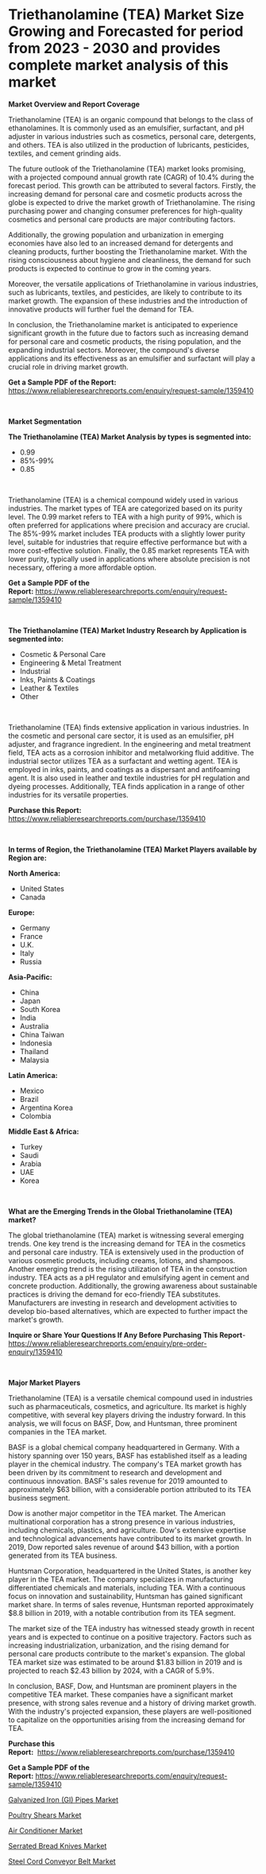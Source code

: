 <p><h1>Triethanolamine (TEA) Market Size Growing and Forecasted for period from 2023 - 2030 and provides complete market analysis of this market</h1></p><p><strong>Market Overview and Report Coverage</strong></p>
<p><p>Triethanolamine (TEA) is an organic compound that belongs to the class of ethanolamines. It is commonly used as an emulsifier, surfactant, and pH adjuster in various industries such as cosmetics, personal care, detergents, and others. TEA is also utilized in the production of lubricants, pesticides, textiles, and cement grinding aids.</p><p>The future outlook of the Triethanolamine (TEA) market looks promising, with a projected compound annual growth rate (CAGR) of 10.4% during the forecast period. This growth can be attributed to several factors. Firstly, the increasing demand for personal care and cosmetic products across the globe is expected to drive the market growth of Triethanolamine. The rising purchasing power and changing consumer preferences for high-quality cosmetics and personal care products are major contributing factors.</p><p>Additionally, the growing population and urbanization in emerging economies have also led to an increased demand for detergents and cleaning products, further boosting the Triethanolamine market. With the rising consciousness about hygiene and cleanliness, the demand for such products is expected to continue to grow in the coming years.</p><p>Moreover, the versatile applications of Triethanolamine in various industries, such as lubricants, textiles, and pesticides, are likely to contribute to its market growth. The expansion of these industries and the introduction of innovative products will further fuel the demand for TEA.</p><p>In conclusion, the Triethanolamine market is anticipated to experience significant growth in the future due to factors such as increasing demand for personal care and cosmetic products, the rising population, and the expanding industrial sectors. Moreover, the compound's diverse applications and its effectiveness as an emulsifier and surfactant will play a crucial role in driving market growth.</p></p>
<p><strong>Get a Sample PDF of the Report:</strong> <a href="https://www.reliableresearchreports.com/enquiry/request-sample/1359410">https://www.reliableresearchreports.com/enquiry/request-sample/1359410</a></p>
<p>&nbsp;</p>
<p><strong>Market Segmentation</strong></p>
<p><strong>The Triethanolamine (TEA) Market Analysis by types is segmented into:</strong></p>
<p><ul><li>0.99</li><li>85%-99%</li><li>0.85</li></ul></p>
<p>&nbsp;</p>
<p><p>Triethanolamine (TEA) is a chemical compound widely used in various industries. The market types of TEA are categorized based on its purity level. The 0.99 market refers to TEA with a high purity of 99%, which is often preferred for applications where precision and accuracy are crucial. The 85%-99% market includes TEA products with a slightly lower purity level, suitable for industries that require effective performance but with a more cost-effective solution. Finally, the 0.85 market represents TEA with lower purity, typically used in applications where absolute precision is not necessary, offering a more affordable option.</p></p>
<p><strong>Get a Sample PDF of the Report:</strong>&nbsp;<a href="https://www.reliableresearchreports.com/enquiry/request-sample/1359410">https://www.reliableresearchreports.com/enquiry/request-sample/1359410</a></p>
<p>&nbsp;</p>
<p><strong>The Triethanolamine (TEA) Market Industry Research by Application is segmented into:</strong></p>
<p><ul><li>Cosmetic & Personal Care</li><li>Engineering & Metal Treatment</li><li>Industrial</li><li>Inks, Paints & Coatings</li><li>Leather & Textiles</li><li>Other</li></ul></p>
<p>&nbsp;</p>
<p><p>Triethanolamine (TEA) finds extensive application in various industries. In the cosmetic and personal care sector, it is used as an emulsifier, pH adjuster, and fragrance ingredient. In the engineering and metal treatment field, TEA acts as a corrosion inhibitor and metalworking fluid additive. The industrial sector utilizes TEA as a surfactant and wetting agent. TEA is employed in inks, paints, and coatings as a dispersant and antifoaming agent. It is also used in leather and textile industries for pH regulation and dyeing processes. Additionally, TEA finds application in a range of other industries for its versatile properties.</p></p>
<p><strong>Purchase this Report:</strong>&nbsp; <a href="https://www.reliableresearchreports.com/purchase/1359410">https://www.reliableresearchreports.com/purchase/1359410</a></p>
<p>&nbsp;</p>
<p><strong>In terms of Region, the Triethanolamine (TEA) Market Players available by Region are:</strong></p>
<p>
    <p> <strong> North America: </strong>
        <ul>
            <li>United States</li>
            <li>Canada</li>
        </ul>
        </p> 
    <p> <strong> Europe: </strong>
        <ul>
            <li>Germany</li>
            <li>France</li>
            <li>U.K.</li>
            <li>Italy</li>
            <li>Russia</li>
        </ul>
        </p> 
    <p> <strong> Asia-Pacific: </strong>
        <ul>
            <li>China</li>
            <li>Japan</li>
            <li>South Korea</li>
            <li>India</li>
            <li>Australia</li>
            <li>China Taiwan</li>
            <li>Indonesia</li>
            <li>Thailand</li>
            <li>Malaysia</li>
        </ul>
        </p> 
    <p> <strong> Latin America: </strong>
        <ul>
            <li>Mexico</li>
            <li>Brazil</li>
            <li>Argentina Korea</li>
            <li>Colombia</li>
        </ul>
        </p> 
    <p> <strong> Middle East & Africa: </strong>
        <ul>
            <li>Turkey</li>
            <li>Saudi</li>
            <li>Arabia</li>
            <li>UAE</li>
            <li>Korea</li>
        </ul>
    </p>
    </p>
<p>&nbsp;</p>
<p><strong>What are the Emerging Trends in the Global Triethanolamine (TEA) market?</strong></p>
<p><p>The global triethanolamine (TEA) market is witnessing several emerging trends. One key trend is the increasing demand for TEA in the cosmetics and personal care industry. TEA is extensively used in the production of various cosmetic products, including creams, lotions, and shampoos. Another emerging trend is the rising utilization of TEA in the construction industry. TEA acts as a pH regulator and emulsifying agent in cement and concrete production. Additionally, the growing awareness about sustainable practices is driving the demand for eco-friendly TEA substitutes. Manufacturers are investing in research and development activities to develop bio-based alternatives, which are expected to further impact the market's growth.</p></p>
<p><strong>Inquire or Share Your Questions If Any Before Purchasing This Report</strong>- <a href="https://www.reliableresearchreports.com/enquiry/pre-order-enquiry/1359410">https://www.reliableresearchreports.com/enquiry/pre-order-enquiry/1359410</a></p>
<p>&nbsp;</p>
<p><strong>Major Market Players</strong></p>
<p><p>Triethanolamine (TEA) is a versatile chemical compound used in industries such as pharmaceuticals, cosmetics, and agriculture. Its market is highly competitive, with several key players driving the industry forward. In this analysis, we will focus on BASF, Dow, and Huntsman, three prominent companies in the TEA market.</p><p>BASF is a global chemical company headquartered in Germany. With a history spanning over 150 years, BASF has established itself as a leading player in the chemical industry. The company's TEA market growth has been driven by its commitment to research and development and continuous innovation. BASF's sales revenue for 2019 amounted to approximately $63 billion, with a considerable portion attributed to its TEA business segment.</p><p>Dow is another major competitor in the TEA market. The American multinational corporation has a strong presence in various industries, including chemicals, plastics, and agriculture. Dow's extensive expertise and technological advancements have contributed to its market growth. In 2019, Dow reported sales revenue of around $43 billion, with a portion generated from its TEA business.</p><p>Huntsman Corporation, headquartered in the United States, is another key player in the TEA market. The company specializes in manufacturing differentiated chemicals and materials, including TEA. With a continuous focus on innovation and sustainability, Huntsman has gained significant market share. In terms of sales revenue, Huntsman reported approximately $8.8 billion in 2019, with a notable contribution from its TEA segment.</p><p>The market size of the TEA industry has witnessed steady growth in recent years and is expected to continue on a positive trajectory. Factors such as increasing industrialization, urbanization, and the rising demand for personal care products contribute to the market's expansion. The global TEA market size was estimated to be around $1.83 billion in 2019 and is projected to reach $2.43 billion by 2024, with a CAGR of 5.9%.</p><p>In conclusion, BASF, Dow, and Huntsman are prominent players in the competitive TEA market. These companies have a significant market presence, with strong sales revenue and a history of driving market growth. With the industry's projected expansion, these players are well-positioned to capitalize on the opportunities arising from the increasing demand for TEA.</p></p>
<p><strong>Purchase this Report:</strong>&nbsp;&nbsp;<a href="https://www.reliableresearchreports.com/purchase/1359410">https://www.reliableresearchreports.com/purchase/1359410</a></p>
<p></p>
<p><strong>Get a Sample PDF of the Report:</strong>&nbsp;<a href="https://www.reliableresearchreports.com/enquiry/request-sample/1359410">https://www.reliableresearchreports.com/enquiry/request-sample/1359410</a></p>
<p><p><a href="https://github.com/BryceTownsendr/Market-Research-Report-List-1/blob/main/galvanized-iron-gi-pipes-market.md">Galvanized Iron (GI) Pipes Market</a></p><p><a href="https://www.linkedin.com/pulse/poultry-shears-market-size-growth-forecast-from-2023--hddte/">Poultry Shears Market</a></p><p><a href="https://medium.com/@adityalohrp23/air-conditioner-market-size-growth-forecast-2023-2030-d8a29544b11d">Air Conditioner Market</a></p><p><a href="https://www.linkedin.com/pulse/serrated-bread-knives-market-challenges-opportunities-growth-1dfge/">Serrated Bread Knives Market</a></p><p><a href="https://medium.com/@mahimohanrp23/steel-cord-conveyor-belt-market-size-growth-forecast-2023-2030-d31514ac0e12">Steel Cord Conveyor Belt Market</a></p></p>